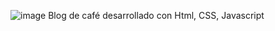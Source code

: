 ![image](https://github.com/DiegoAVargasAlmeida/diegoavargasalmeida.github.io/assets/131623604/3f2175fa-722f-42e2-b4ca-555e6ce15613)
Blog de café desarrollado con Html, CSS, Javascript
